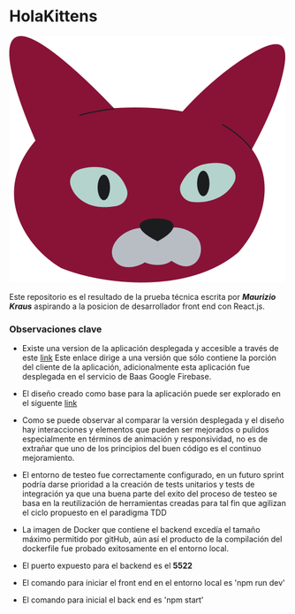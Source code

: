 # HolaKittens

![HolaKittens](frontEnd/src/Assets/Illustrations/redCatFace.svg)

Este repositorio es el resultado de la prueba técnica escrita por
**_Maurizio Kraus_** aspirando a la posicion de desarrollador front end
con React.js.

### Observaciones clave

- Existe una version de la aplicación desplegada y accesible a través
  de este [link](https://holakittens-ffa74.firebaseapp.com/)
  Este enlace dirige a una versión que sólo contiene la porción del
  cliente de la aplicación, adicionalmente esta aplicación fue desplegada
  en el servicio de Baas Google Firebase.

- El diseño creado como base para la aplicación puede ser explorado en
  el siguente [link](https://www.figma.com/file/5VcSWbnw8UKWAV0XTkfA0J/HolaKittens?node-id=0%3A1&t=0c4UqN7e3DJxNSRE-1)

- Como se puede observar al comparar la versión desplegada y el diseño
  hay interacciones y elementos que pueden ser mejorados o pulidos
  especialmente en términos de animación y responsividad, no es de extrañar
  que uno de los principios del buen código es el continuo mejoramiento.

- El entorno de testeo fue correctamente configurado, en un futuro sprint
  podría darse prioridad a la creación de tests unitarios y tests de integración
  ya que una buena parte del exito del proceso de testeo se basa en la
  reutilización de herramientas creadas para tal fin que agilizan el ciclo
  propuesto en el paradigma TDD

- La imagen de Docker que contiene el backend excedía el tamaño máximo
  permitido por gitHub, aún así el producto de la compilación del dockerfile
  fue probado exitosamente en el entorno local.

- El puerto expuesto para el backend es el **5522**

- El comando para iniciar el front end en el entorno local es 'npm run dev'

- El comando para inicial el back end es 'npm start'
